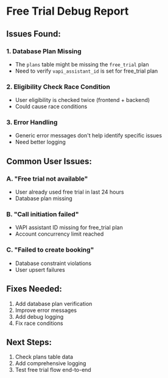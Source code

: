 # Free Trial Debug Report

## Issues Found:

### 1. **Database Plan Missing**
- The `plans` table might be missing the `free_trial` plan
- Need to verify `vapi_assistant_id` is set for free_trial plan

### 2. **Eligibility Check Race Condition**
- User eligibility is checked twice (frontend + backend)
- Could cause race conditions

### 3. **Error Handling**
- Generic error messages don't help identify specific issues
- Need better logging

## Common User Issues:

### A. "Free trial not available" 
- User already used free trial in last 24 hours
- Database plan missing

### B. "Call initiation failed"
- VAPI assistant ID missing for free_trial plan
- Account concurrency limit reached

### C. "Failed to create booking"
- Database constraint violations
- User upsert failures

## Fixes Needed:

1. Add database plan verification
2. Improve error messages
3. Add debug logging
4. Fix race conditions

## Next Steps:

1. Check plans table data
2. Add comprehensive logging
3. Test free trial flow end-to-end